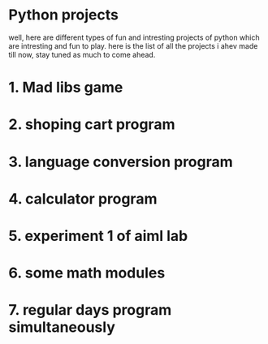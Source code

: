 # Python projects 
well, here are different types of fun and intresting projects of python which are intresting and fun to play.
here is the list of all the projects i ahev made till now, stay tuned as much to come ahead.
# 1. Mad libs game
# 2. shoping cart program
# 3. language conversion program
# 4. calculator program 
# 5. experiment 1 of aiml lab 
# 6. some math modules
# 7. regular days program simultaneously


